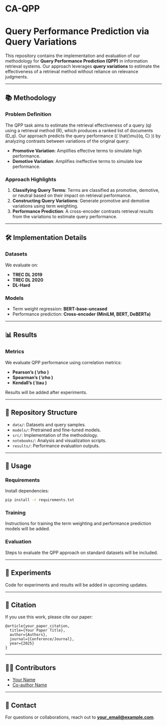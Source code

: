 # CA-QPP

# Query Performance Prediction via Query Variations

This repository contains the implementation and evaluation of our methodology for **Query Performance Prediction (QPP)** in information retrieval systems. Our approach leverages **query variations** to estimate the effectiveness of a retrieval method without reliance on relevance judgments.

---

## 📚 Methodology

### Problem Definition
The QPP task aims to estimate the retrieval effectiveness of a query \(q\) using a retrieval method \(R\), which produces a ranked list of documents \(D_q\). Our approach predicts the query performance (\( \hat{\mu}(q, C) \)) by analyzing contrasts between variations of the original query:
- **Promotive Variation**: Amplifies effective terms to simulate high performance.
- **Demotive Variation**: Amplifies ineffective terms to simulate low performance.

### Approach Highlights
1. **Classifying Query Terms**: Terms are classified as promotive, demotive, or neutral based on their impact on retrieval performance.
2. **Constructing Query Variations**: Generate promotive and demotive variations using term weighting.
3. **Performance Prediction**: A cross-encoder contrasts retrieval results from the variations to estimate query performance.

---

## 🛠️ Implementation Details

### Datasets
We evaluate on:
- **TREC DL 2019**
- **TREC DL 2020**
- **DL-Hard**

### Models
- Term weight regression: **BERT-base-uncased**
- Performance prediction: **Cross-encoder (MiniLM, BERT, DeBERTa)**

---

## 📊 Results

### Metrics
We evaluate QPP performance using correlation metrics:
- **Pearson’s \( \rho \)**
- **Spearman’s \( \rho \)**
- **Kendall’s \( \tau \)**

Results will be added after experiments.

---

## 💂️ Repository Structure

- `data/`: Datasets and query samples.
- `models/`: Pretrained and fine-tuned models.
- `src/`: Implementation of the methodology.
- `notebooks/`: Analysis and visualization scripts.
- `results/`: Performance evaluation outputs.

---

## 🚀 Usage

### Requirements
Install dependencies:
```bash
pip install -r requirements.txt
```

### Training
Instructions for training the term weighting and performance prediction models will be added.

### Evaluation
Steps to evaluate the QPP approach on standard datasets will be included.

---

## 🔬 Experiments

Code for experiments and results will be added in upcoming updates.

---

## 💄 Citation
If you use this work, please cite our paper:
```
@article{your_paper_citation,
  title={Your Paper Title},
  author={Authors},
  journal={Conference/Journal},
  year={2025}
}
```

---

## 👩‍💻 Contributors
- [Your Name](https://github.com/your-profile)
- [Co-author Name](https://github.com/co-author-profile)

---

## 📧 Contact
For questions or collaborations, reach out to **[your_email@example.com](mailto:your_email@example.com)**.
